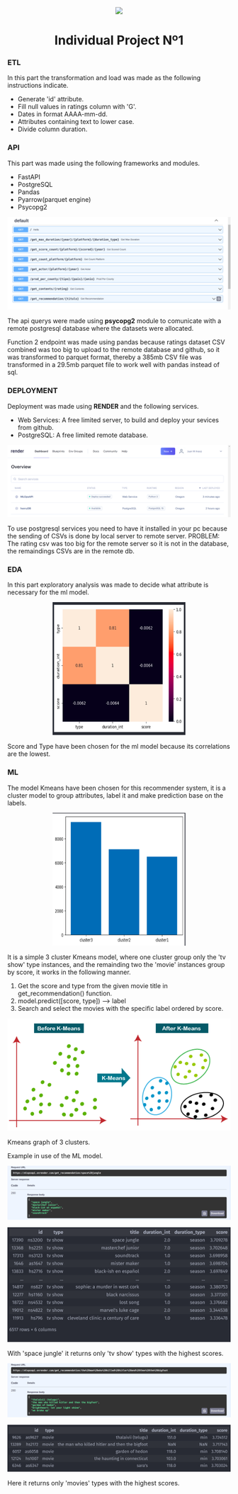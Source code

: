 <p align=center><img src=https://d31uz8lwfmyn8g.cloudfront.net/Assets/logo-henry-white-lg.png><p>

<h1 align=center>Individual Project Nº1</h1>

<h3>ETL</h3>

<p>In this part the transformation and load was made as the following instructions indicate.</p>

* Generate 'id' attribute.
* Fill null values in ratings column with 'G'.
* Dates in format AAAA-mm-dd.
* Attributes containing text to lower case.
* Divide column duration.

<h3>API </H3>

<p>This part was made using the following frameworks and modules.</p>

* FastAPI
* PostgreSQL
* Pandas
* Pyarrow(parquet engine)
* Psycopg2

<p align=center><img src=img/newDocs.png><p>

<p>The api querys were made using <b>psycopg2</b> module to comunicate with a remote postgresql database where the datasets were allocated.</p>
<p>Function 2 endpoint was made using pandas  because ratings dataset CSV combined was too big to upload to the remote database and github, so it was transformed to parquet format, thereby a 385mb CSV file was transformed in a 29.5mb parquet file to work well with pandas instead of sql.</p>

<h3>DEPLOYMENT </h3>

<p>Deployment was made using <b>RENDER</b> and the following services.</p>

* Web Services: A free limited server, to build and deploy your sevices from github.
* PostgreSQL: A free limited remote database.

<p align=center><img src=img/renderDashboard.png><p>

<p>To use postgresql services you need to have it installed in your pc because the sending of CSVs is done by local server to remote server. PROBLEM: The rating csv was too big for the remote server so it is not in the database, the remaindings CSVs are in the remote db.</p>

<h3>EDA</h3>
<p>In this part exploratory analysis was made to decide what attribute is necessary for the ml model.</p>

<p align=center><img src=img/heatmap.png width=300 height=300><p>

<p>Score and Type have been chosen for the ml model because its correlations are the lowest.</p>

<h3>ML</h3>
<p>The model Kmeans have been chosen for this recommender system, it is a cluster model to group attributes, label it and make prediction base on the labels.</p>

<p align=center><img src=img/clusterml.png width=300 height=300><p>

<p>It is a simple 3 cluster Kmeans model, where one cluster group only the 'tv show' type instances, and the remainding two the 'movie' instances group by score, it works in the following manner.</p>

<ol>
<li>Get the score and type from the given movie title in get_recommendation() function.</li>
<li>model.predict([score, type]) --> label</li>
<li>Search and select the movies with the specific label ordered by score.
</li>
</ol>

<p align=center><img src=img/kmeansgraph.png><p>

<p>Kmeans graph of 3 clusters.</p>

<p>Example in use of the ML model.</p>

<p align=center><img src=img/spacejungle.png><p>

<p align=center><img src=img/spacejungle-dt.png><p>

<p>With 'space jungle' it returns only 'tv show' types with the highest scores.</p>

<p align=center><img src=img/themanwhokillhitler.png><p>

<p align=center><img src=img/themanwhokillshitler-dt.png><p>

<p>Here it returns only 'movies' types with the highest scores.</p>



